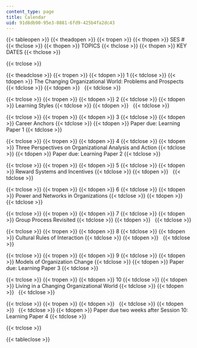 ```yaml
---
content_type: page
title: Calendar
uid: 91d8db90-95e3-0881-6fd9-425b4fa2dc43
---
```


{{< tableopen >}}
{{< theadopen >}}
{{< tropen >}}
{{< thopen >}}
SES #
{{< thclose >}}
{{< thopen >}}
TOPICS
{{< thclose >}}
{{< thopen >}}
KEY DATES
{{< thclose >}}

{{< trclose >}}

{{< theadclose >}}
{{< tropen >}}
{{< tdopen >}}
1
{{< tdclose >}}
{{< tdopen >}}
The Changing Organizational World: Problems and Prospects
{{< tdclose >}}
{{< tdopen >}}
 
{{< tdclose >}}

{{< trclose >}}
{{< tropen >}}
{{< tdopen >}}
2
{{< tdclose >}}
{{< tdopen >}}
Learning Styles
{{< tdclose >}}
{{< tdopen >}}
 
{{< tdclose >}}

{{< trclose >}}
{{< tropen >}}
{{< tdopen >}}
3
{{< tdclose >}}
{{< tdopen >}}
Career Anchors
{{< tdclose >}}
{{< tdopen >}}
Paper due: Learning Paper 1
{{< tdclose >}}

{{< trclose >}}
{{< tropen >}}
{{< tdopen >}}
4
{{< tdclose >}}
{{< tdopen >}}
Three Perspectives on Organizational Analysis and Action
{{< tdclose >}}
{{< tdopen >}}
Paper due: Learning Paper 2
{{< tdclose >}}

{{< trclose >}}
{{< tropen >}}
{{< tdopen >}}
5
{{< tdclose >}}
{{< tdopen >}}
Reward Systems and Incentives
{{< tdclose >}}
{{< tdopen >}}
 
{{< tdclose >}}

{{< trclose >}}
{{< tropen >}}
{{< tdopen >}}
6
{{< tdclose >}}
{{< tdopen >}}
Power and Networks in Organizations
{{< tdclose >}}
{{< tdopen >}}
 
{{< tdclose >}}

{{< trclose >}}
{{< tropen >}}
{{< tdopen >}}
7
{{< tdclose >}}
{{< tdopen >}}
Group Process Revisited
{{< tdclose >}}
{{< tdopen >}}
 
{{< tdclose >}}

{{< trclose >}}
{{< tropen >}}
{{< tdopen >}}
8
{{< tdclose >}}
{{< tdopen >}}
Cultural Rules of Interaction
{{< tdclose >}}
{{< tdopen >}}
 
{{< tdclose >}}

{{< trclose >}}
{{< tropen >}}
{{< tdopen >}}
9
{{< tdclose >}}
{{< tdopen >}}
Models of Organization Change
{{< tdclose >}}
{{< tdopen >}}
Paper due: Learning Paper 3
{{< tdclose >}}

{{< trclose >}}
{{< tropen >}}
{{< tdopen >}}
10
{{< tdclose >}}
{{< tdopen >}}
Living in a Changing Organizational World
{{< tdclose >}}
{{< tdopen >}}
 
{{< tdclose >}}

{{< trclose >}}
{{< tropen >}}
{{< tdopen >}}
 
{{< tdclose >}}
{{< tdopen >}}
 
{{< tdclose >}}
{{< tdopen >}}
Paper due two weeks after Session 10: Learning Paper 4
{{< tdclose >}}

{{< trclose >}}

{{< tableclose >}}